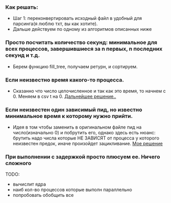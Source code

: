 ### Как решать:
- Шаг 1: переконвертировать исходный файл в удобный для парсинга(я люблю тхт, вы как хотите).
- Дальше действуем по одному из алгоритмов описанных ниже

### Просто посчитать количество секунд: минимальное для всех процессов, завершившиеся за n первых, n последних секунд и т.д.
- Берем функцию fill_tree, получаем ретурн, и сортируем.

### Если неизвестно время какого-то процесса.
- Сказанно что число целочисленное и так как это время, то начнем с 0. Меняем в csv t на 0. [Дальнейшее решение..](./time_process.py)

### Если неизвестен один зависимый пид, но известно минимальное время к которому нужно прийти. 
- Идея в том чтобы заменить в оригинальном файле пид на число(изначально 0) и побрутить его, однако здесь есть нюанс: брутить надо числа которые НЕ ЗАВИСЯТ от процесса у которого неизвестен предок, иначе произойдет зацикливание. [Мое решение](./process_pid.py)

### При выполнении с задержкой просто плюсуем ее. Ничего сложного

TODO:
- вычислит ядра
- наиб кол-во процессов которые выполн параллельно
- попробовать обобщить все
